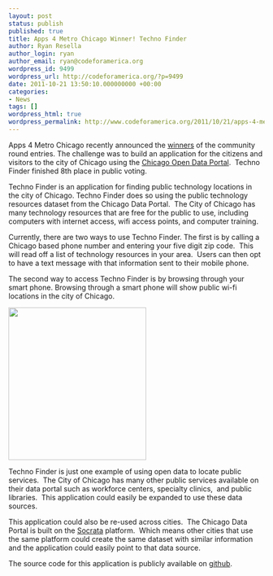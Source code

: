 ```yaml
---
layout: post
status: publish
published: true
title: Apps 4 Metro Chicago Winner! Techno Finder
author: Ryan Resella
author_login: ryan
author_email: ryan@codeforamerica.org
wordpress_id: 9499
wordpress_url: http://codeforamerica.org/?p=9499
date: 2011-10-21 13:50:10.000000000 +00:00
categories:
- News
tags: []
wordpress_html: true
wordpress_permalink: http://www.codeforamerica.org/2011/10/21/apps-4-metro-chicago-winner-techno-finder/
---
```


<p>Apps 4 Metro Chicago recently announced the <a href="http://appsformetrochicago.com/blog/apps-4-metro-chicago-il-community-round-winners" target="_blank">winners</a> of the community round entries. The challenge was to build an application for the citizens and visitors to the city of Chicago using the <a href="http://data.cityofchicago.org/" target="_blank">Chicago Open Data Portal</a>.  Techno Finder finished 8th place in public voting.</p>
<p>Techno Finder is an application for finding public technology locations in the city of Chicago. Techno Finder does so using the public technology resources dataset from the Chicago Data Portal.  The City of Chicago has many technology resources that are free for the public to use, including computers with internet access, wifi access points, and computer training.</p>
<p>Currently, there are two ways to use Techno Finder. The first is by calling a Chicago based phone number and entering your five digit zip code.  This will read off a list of technology resources in your area.  Users can then opt to have a text message with that information sent to their mobile phone.</p>
<p>The second way to access Techno Finder is by browsing through your smart phone. Browsing through a smart phone will show public wi-fi locations in the city of Chicago.</p>
<p><a href="http://codeforamerica.org/wp-content/uploads/2011/10/wifi-locator.png"><img alt="" class="alignnone size-medium wp-image-9502" height="300" src="http://codeforamerica.org/wp-content/uploads/2011/10/wifi-locator-271x300.png" title="wifi-locator" width="271"/></a></p>
<p>Techno Finder is just one example of using open data to locate public services.  The City of Chicago has many other public services available on their data portal such as workforce centers, specialty clinics,  and public libraries.  This application could easily be expanded to use these data sources.</p>
<p>This application could also be re-used across cities.  The Chicago Data Portal is built on the <a href="http://www.socrata.com" target="_blank">Socrata</a> platform.  Which means other cities that use the same platform could create the same dataset with similar information and the application could easily point to that data source.</p>
<p>The source code for this application is publicly available on <a href="https://github.com/ryanatwork/techno_finder" target="_blank">github</a>.</p>
